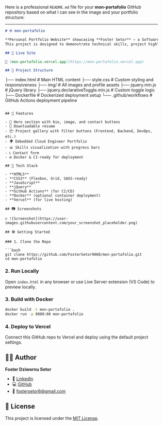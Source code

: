 Here is a professional `README.md` file for your **mon-portafolio** GitHub repository based on what I can see in the image and your portfolio structure:

---

```markdown
# 🌐 mon-portafolio

**Personal Portfolio Website** showcasing **Foster Setor** — a Software Developer and AWS DevOps Engineer.  
This project is designed to demonstrate technical skills, project highlights, DevOps workflows, and professional background in a responsive and elegant format.

## 🚀 Live Site

🔗 [mon-portafolio.vercel.app](https://mon-portafolio.vercel.app)

## 📁 Project Structure

```

├── index.html                 # Main HTML content
├── style.css                 # Custom styling and responsiveness
├── img/                      # All images and profile assets
├── jquery.min.js             # jQuery library
├── jquery.declarativeToggle.min.js  # Custom toggle logic
├── Dockerfile                # Dockerized deployment setup
└── .github/workflows         # GitHub Actions deployment pipeline

````

## 🎯 Features

- 👤 Hero section with bio, image, and contact buttons
- 📄 Downloadable resume
- 📦 Project gallery with filter buttons (Frontend, Backend, DevOps, etc.)
- 🌍 Embedded Cloud Engineer Portfolio
- 📊 Skills visualization with progress bars
- 📞 Contact form
- ⚙️ Docker & CI-ready for deployment

## 🧪 Tech Stack

- **HTML5**
- **CSS3** (Flexbox, Grid, SASS-ready)
- **JavaScript**
- **jQuery**
- **GitHub Actions** (for CI/CD)
- **Docker** (optional container deployment)
- **Vercel** (for live hosting)

## 📷 Screenshots

> ![Screenshot](https://user-images.githubusercontent.com/your_screenshot_placeholder.png)

## 🛠️ Getting Started

### 1. Clone the Repo

```bash
git clone https://github.com/FosterSetor9060/mon-portafolio.git
cd mon-portafolio
````

### 2. Run Locally

Open `index.html` in any browser or use Live Server extension (VS Code) to preview locally.

### 3. Build with Docker

```bash
docker build -t mon-portafolio .
docker run -p 8080:80 mon-portafolio
```

### 4. Deploy to Vercel

Connect this GitHub repo to Vercel and deploy using the default project settings.

## 👨‍💼 Author

**Foster Dziwornu Setor**

* 💼 [LinkedIn](https://linkedin.com/in/FosterSetor)
* 💻 [GitHub](https://github.com/FosterSetor9060)
* 📧 [fostersetor6@gmail.com](mailto:fostersetor6@gmail.com)

## 📄 License

This project is licensed under the [MIT License](LICENSE).

